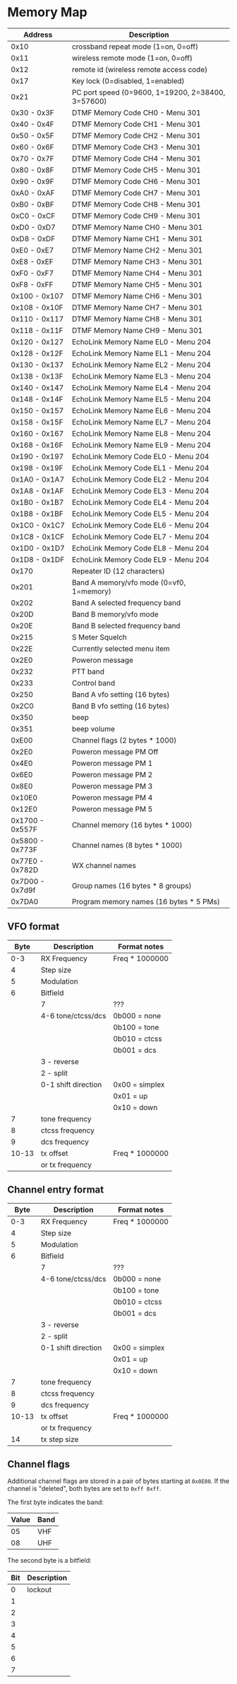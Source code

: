 # Memory Map

| Address         | Description                                       |
|-----------------|---------------------------------------------------|
| 0x10            | crossband repeat mode (1=on, 0=off)               |
| 0x11            | wireless remote mode  (1=on, 0=off)               |
| 0x12            | remote id (wireless remote access code)           |
| 0x17            | Key lock (0=disabled, 1=enabled)                  |
| 0x21            | PC port speed (0=9600, 1=19200, 2=38400, 3=57600) |
| 0x30 - 0x3F     | DTMF Memory Code CH0 - Menu 301                   |
| 0x40 - 0x4F     | DTMF Memory Code CH1 - Menu 301                   |
| 0x50 - 0x5F     | DTMF Memory Code CH2 - Menu 301                   |
| 0x60 - 0x6F     | DTMF Memory Code CH3 - Menu 301                   |
| 0x70 - 0x7F     | DTMF Memory Code CH4 - Menu 301                   |
| 0x80 - 0x8F     | DTMF Memory Code CH5 - Menu 301                   |
| 0x90 - 0x9F     | DTMF Memory Code CH6 - Menu 301                   |
| 0xA0 - 0xAF     | DTMF Memory Code CH7 - Menu 301                   |
| 0xB0 - 0xBF     | DTMF Memory Code CH8 - Menu 301                   |
| 0xC0 - 0xCF     | DTMF Memory Code CH9 - Menu 301                   |
| 0xD0 - 0xD7     | DTMF Memory Name CH0 - Menu 301                   |
| 0xD8 - 0xDF     | DTMF Memory Name CH1 - Menu 301                   |
| 0xE0 - 0xE7     | DTMF Memory Name CH2 - Menu 301                   |
| 0xE8 - 0xEF     | DTMF Memory Name CH3 - Menu 301                   |
| 0xF0 - 0xF7     | DTMF Memory Name CH4 - Menu 301                   |
| 0xF8 - 0xFF     | DTMF Memory Name CH5 - Menu 301                   |
| 0x100 - 0x107   | DTMF Memory Name CH6 - Menu 301                   |
| 0x108 - 0x10F   | DTMF Memory Name CH7 - Menu 301                   |
| 0x110 - 0x117   | DTMF Memory Name CH8 - Menu 301                   |
| 0x118 - 0x11F   | DTMF Memory Name CH9 - Menu 301                   |
| 0x120 - 0x127   | EchoLink Memory Name EL0 - Menu 204               |
| 0x128 - 0x12F   | EchoLink Memory Name EL1 - Menu 204               |
| 0x130 - 0x137   | EchoLink Memory Name EL2 - Menu 204               |
| 0x138 - 0x13F   | EchoLink Memory Name EL3 - Menu 204               |
| 0x140 - 0x147   | EchoLink Memory Name EL4 - Menu 204               |
| 0x148 - 0x14F   | EchoLink Memory Name EL5 - Menu 204               |
| 0x150 - 0x157   | EchoLink Memory Name EL6 - Menu 204               |
| 0x158 - 0x15F   | EchoLink Memory Name EL7 - Menu 204               |
| 0x160 - 0x167   | EchoLink Memory Name EL8 - Menu 204               |
| 0x168 - 0x16F   | EchoLink Memory Name EL9 - Menu 204               |
| 0x190 - 0x197   | EchoLink Memory Code EL0 - Menu 204               |
| 0x198 - 0x19F   | EchoLink Memory Code EL1 - Menu 204               |
| 0x1A0 - 0x1A7   | EchoLink Memory Code EL2 - Menu 204               |
| 0x1A8 - 0x1AF   | EchoLink Memory Code EL3 - Menu 204               |
| 0x1B0 - 0x1B7   | EchoLink Memory Code EL4 - Menu 204               |
| 0x1B8 - 0x1BF   | EchoLink Memory Code EL5 - Menu 204               |
| 0x1C0 - 0x1C7   | EchoLink Memory Code EL6 - Menu 204               |
| 0x1C8 - 0x1CF   | EchoLink Memory Code EL7 - Menu 204               |
| 0x1D0 - 0x1D7   | EchoLink Memory Code EL8 - Menu 204               |
| 0x1D8 - 0x1DF   | EchoLink Memory Code EL9 - Menu 204               |
| 0x170           | Repeater ID (12 characters)                       |
| 0x201           | Band A memory/vfo mode (0=vf0, 1=memory)          |
| 0x202           | Band A selected frequency band                    |
| 0x20D           | Band B memory/vfo mode                            |
| 0x20E           | Band B selected frequency band                    |
| 0x215           | S Meter Squelch                                   |
| 0x22E           | Currently selected menu item                      |
| 0x2E0           | Poweron message                                   |
| 0x232           | PTT band                                          |
| 0x233           | Control band                                      |
| 0x250           | Band A vfo setting (16 bytes)                     |
| 0x2C0           | Band B vfo setting (16 bytes)                     |
| 0x350           | beep                                              |
| 0x351           | beep volume                                       |
| 0xE00           | Channel flags (2 bytes * 1000)                    |
| 0x2E0           | Poweron message PM Off                            |
| 0x4E0           | Poweron message PM 1                              |
| 0x6E0           | Poweron message PM 2                              |
| 0x8E0           | Poweron message PM 3                              |
| 0x10E0          | Poweron message PM 4                              |
| 0x12E0          | Poweron message PM 5                              |
| 0x1700 - 0x557F | Channel memory (16 bytes * 1000)                  |
| 0x5800 - 0x773F | Channel names (8 bytes * 1000)                    |
| 0x77E0 - 0x782D | WX channel names                                  |
| 0x7D00 - 0x7d9f | Group names (16 bytes * 8 groups)                 |
| 0x7DA0          | Program memory names (16 bytes * 5 PMs)           |

## VFO format

| Byte  | Description         | Format notes
|-------|---------------------|----------------|
| 0-3   | RX Frequency        | Freq * 1000000 |
| 4     | Step size           |                |
| 5     | Modulation          |                |
| 6     | Bitfield            |                |
|       | 7                   | ???            |
|       | 4-6 tone/ctcss/dcs  | 0b000 = none   |
|       |                     | 0b100 = tone   |
|       |                     | 0b010 = ctcss  |
|       |                     | 0b001 = dcs    |
|       | 3 - reverse         |                |
|       | 2 - split           |                |
|       | 0-1 shift direction | 0x00 = simplex |
|       |                     | 0x01 = up      |
|       |                     | 0x10 = down    |
| 7     | tone frequency      |                |
| 8     | ctcss frequency     |                |
| 9     | dcs frequency       |                |
| 10-13 | tx offset           | Freq * 1000000 |
|       | or tx frequency     |                |


## Channel entry format

| Byte  | Description         | Format notes
|-------|---------------------|----------------|
| 0-3   | RX Frequency        | Freq * 1000000 |
| 4     | Step size           |                |
| 5     | Modulation          |                |
| 6     | Bitfield            |                |
|       | 7                   | ???            |
|       | 4-6 tone/ctcss/dcs  | 0b000 = none   |
|       |                     | 0b100 = tone   |
|       |                     | 0b010 = ctcss  |
|       |                     | 0b001 = dcs    |
|       | 3 - reverse         |                |
|       | 2 - split           |                |
|       | 0-1 shift direction | 0x00 = simplex |
|       |                     | 0x01 = up      |
|       |                     | 0x10 = down    |
| 7     | tone frequency      |                |
| 8     | ctcss frequency     |                |
| 9     | dcs frequency       |                |
| 10-13 | tx offset           | Freq * 1000000 |
|       | or tx frequency     |                |
| 14    | tx step size        |                |

## Channel flags

Additional channel flags are stored in a pair of bytes starting at `0x0E00`.
If the channel is "deleted", both bytes are set to `0xff 0xff`.

The first byte indicates the band:

| Value | Band |
|-------|------|
| 05    | VHF  |
| 08    | UHF  |

The second byte is a bitfield:

| Bit | Description |
|-----|-------------|
| 0   | lockout     |
| 1   |             |
| 2   |             |
| 3   |             |
| 4   |             |
| 5   |             |
| 6   |             |
| 7   |             |
